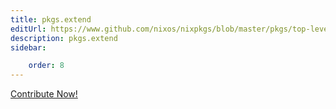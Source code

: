 ```yaml
---
title: pkgs.extend
editUrl: https://www.github.com/nixos/nixpkgs/blob/master/pkgs/top-level/stage.nix#L261C14
description: pkgs.extend
sidebar:

    order: 8
---
```


<a href="https://www.github.com/nixos/nixpkgs/blob/master/pkgs/top-level/stage.nix#L261C14">Contribute Now!</a>




